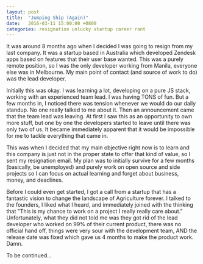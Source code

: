 ```yaml
---
layout: post
title:  "Jumping Ship (Again)"
date:   2016-03-11 15:00:00 +0800
categories: resignation unlucky startup career rant
---
```

It was around 8 months ago when I decided I was going to resign from my last company. It was a startup based in Australia which developed Zendesk apps based on features that their user base wanted. This was a purely remote position, so I was the only developer working from Manila, everyone else was in Melbourne. My main point of contact (and source of work to do) was the lead developer.

Initially this was okay. I was learning a lot, developing on a pure JS stack, working with an experienced team lead. I was having TONS of fun. But a few months in, I noticed there was tension whenever we would do our daily standup. No one really talked to me about it. Then an announcement came that the team lead was leaving. At first I saw this as an opportunity to own more stuff, but one by one the developers started to leave until there was only two of us. It became immediately apparent that it would be impossible for me to tackle everything that came in.

This was when I decided that my main objective right now is to learn and this company is just not in the proper state to offer that kind of value, so I sent my resignation email. My plan was to initially survive for a few months (basically, be unemployed) and purely work on open source and side projects so I can focus on actual learning and forget about business, money, and deadlines.

Before I could even get started, I got a call from a startup that has a fantastic vision to change the landscape of Agriculture forever. I talked to the founders, I liked what I heard, and immediately joined with the thinking that "This is my chance to work on a project I really really care about." Unfortunately, what they did not told me was they got rid of the lead developer who worked on 99% of their current product, there was no official hand off, things were very sour with the development team, AND the release date was fixed which gave us 4 months to make the product work. Damn.

To be continued...
